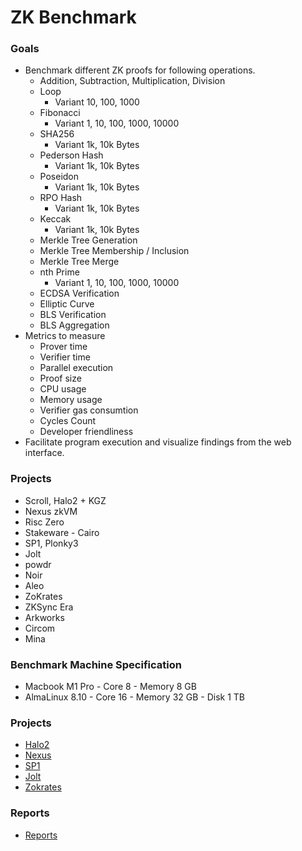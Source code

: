 # ZK Benchmark

### Goals

- Benchmark different ZK proofs for following operations.
    - Addition, Subtraction, Multiplication, Division
    - Loop
        - Variant 10, 100, 1000
    - Fibonacci
        - Variant 1, 10, 100,  1000, 10000
    - SHA256
        - Variant 1k, 10k Bytes
    - Pederson Hash
        - Variant 1k, 10k Bytes
    - Poseidon
        - Variant 1k, 10k Bytes
    - RPO Hash
        - Variant 1k, 10k Bytes
    - Keccak
        - Variant 1k, 10k Bytes
    - Merkle Tree Generation
    - Merkle Tree Membership / Inclusion
    - Merkle Tree Merge
    - nth Prime
        - Variant 1, 10, 100,  1000, 10000
    - ECDSA Verification
    - Elliptic Curve
    - BLS Verification
    - BLS Aggregation
- Metrics to measure
     - Prover time
     - Verifier time
     - Parallel execution
     - Proof size
     - CPU usage
     - Memory usage
     - Verifier gas consumtion
     - Cycles Count 
     - Developer friendliness
- Facilitate program execution and visualize findings from the web interface.

### Projects
- Scroll, Halo2 + KGZ
- Nexus zkVM
- Risc Zero
- Stakeware - Cairo
- SP1, Plonky3
- Jolt
- powdr
- Noir
- Aleo
- ZoKrates
- ZKSync Era
- Arkworks
- Circom
- Mina

### Benchmark Machine Specification
- Macbook M1 Pro - Core 8 - Memory 8 GB
- AlmaLinux 8.10 - Core 16 - Memory 32 GB - Disk 1 TB

### Projects
- [Halo2](./halo2/)
- [Nexus](./nexus-zk-bench/)
- [SP1](./sp1/)
- [Jolt](./jolt/)
- [Zokrates](./zokrates/)

### Reports
- [Reports](./reports/)